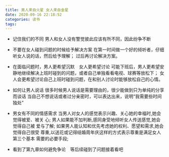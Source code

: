 ```yaml
---
title: 男人来自火星 女人来自金星
date: 2020-09-16 22:18:52
categories: 读书
tags:
---
```


- 记住我们的不同
男人和女人没有警觉彼此应该有所不同，因此纷争不断
- 不要在女人碰到问题的时候给予解决方案
在第一时间做一个好的倾听者，仔细听女人说的话，然后给予理解；
过后再讨论解决方案。
- 在面临问题时，男人更希望沉默　女人更希望讨论
可能下班后，男人更希望安静地继续解决上班时碰到的问题，或者自己单独看看电视、球赛等放松下；
女人会更希望讨论自己上班时碰到问题，在和别人讨论时能够放松自己的心情。
- 如何让男人说话
很多时候男人说话是需要理由的，很少能做到只为单纯的分享而谈话
当自己不想说话或者过分亲密时，可以表达出来，说明“我需要些时间独处”
- 男女有不同的情感需求
当男人对女人的感觉表示兴趣、关心她的幸福时,她会觉得被爱、被关
心;
男人如果能不加判断,感同身受地倾听女人传送感觉,她会觉得自己被
爱与了解;
如果男人能认知和优先考虑她的权利、愿望和需求,她会觉得自己很受
尊重,以送花或记得结婚周年庆这样的方式表示尊重是满足女人第三个基本
需要的必要手段;

- 看到了第九章如何避免争论　等后续碰到了问题接着看吧
